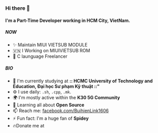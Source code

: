 ### Hi there 👋

#### I'm a Part-Time Developer working in HCM City, VietNam.

##### NOW

- ✨ Maintain MIUI VIETSUB MODULE
- 🇻🇳 I Working on MIUIVIETSUB ROM
- 🤑 C launguage Freelancer 

##### BIO

- 🏢 I'm currently studying at **:: HCMC University of Technology and Education, Đại học Sư phạm Kỹ thuật ::"**
- ⚙️ I use daily: `.sh`, `.cpp`, `.mk`.
- 🌍 I'm mostly active within the **K30 5G Community**
- 🌱 Learning all about **Open Source**
- 📫 Reach me: [facebook.com/BuihienLink1606](https://www.facebook.com/BuihienLink1606)
- ⚡️ Fun fact: I'm a huge fan of **Spidey**
- 🔥Donate me at 
